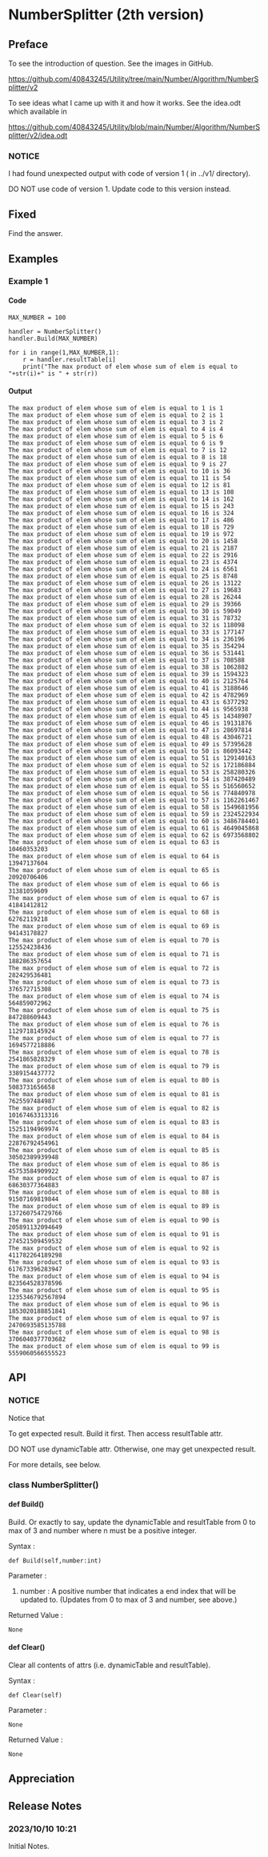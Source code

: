 # NumberSplitter (2th version)
## Preface
To see the introduction of question. See the images in GitHub. 

https://github.com/40843245/Utility/tree/main/Number/Algorithm/NumberSplitter/v2

To see ideas what I came up with it and how it works. See the idea.odt which available in 

https://github.com/40843245/Utility/blob/main/Number/Algorithm/NumberSplitter/v2/idea.odt

### NOTICE
I had found unexpected output with code of version 1 ( in ../v1/ directory).

DO NOT use code of version 1. Update code to this version instead.

## Fixed
Find the answer. 

## Examples
### Example 1
#### Code
    MAX_NUMBER = 100
    
    handler = NumberSplitter()    
    handler.Build(MAX_NUMBER)
    
    for i in range(1,MAX_NUMBER,1):      
        r = handler.resultTable[i]
        print("The max product of elem whose sum of elem is equal to "+str(i)+" is " + str(r))
#### Output
    The max product of elem whose sum of elem is equal to 1 is 1
    The max product of elem whose sum of elem is equal to 2 is 1
    The max product of elem whose sum of elem is equal to 3 is 2
    The max product of elem whose sum of elem is equal to 4 is 4
    The max product of elem whose sum of elem is equal to 5 is 6
    The max product of elem whose sum of elem is equal to 6 is 9
    The max product of elem whose sum of elem is equal to 7 is 12
    The max product of elem whose sum of elem is equal to 8 is 18
    The max product of elem whose sum of elem is equal to 9 is 27
    The max product of elem whose sum of elem is equal to 10 is 36
    The max product of elem whose sum of elem is equal to 11 is 54
    The max product of elem whose sum of elem is equal to 12 is 81
    The max product of elem whose sum of elem is equal to 13 is 108
    The max product of elem whose sum of elem is equal to 14 is 162
    The max product of elem whose sum of elem is equal to 15 is 243
    The max product of elem whose sum of elem is equal to 16 is 324
    The max product of elem whose sum of elem is equal to 17 is 486
    The max product of elem whose sum of elem is equal to 18 is 729
    The max product of elem whose sum of elem is equal to 19 is 972
    The max product of elem whose sum of elem is equal to 20 is 1458
    The max product of elem whose sum of elem is equal to 21 is 2187
    The max product of elem whose sum of elem is equal to 22 is 2916
    The max product of elem whose sum of elem is equal to 23 is 4374
    The max product of elem whose sum of elem is equal to 24 is 6561
    The max product of elem whose sum of elem is equal to 25 is 8748
    The max product of elem whose sum of elem is equal to 26 is 13122
    The max product of elem whose sum of elem is equal to 27 is 19683
    The max product of elem whose sum of elem is equal to 28 is 26244
    The max product of elem whose sum of elem is equal to 29 is 39366
    The max product of elem whose sum of elem is equal to 30 is 59049
    The max product of elem whose sum of elem is equal to 31 is 78732
    The max product of elem whose sum of elem is equal to 32 is 118098
    The max product of elem whose sum of elem is equal to 33 is 177147
    The max product of elem whose sum of elem is equal to 34 is 236196
    The max product of elem whose sum of elem is equal to 35 is 354294
    The max product of elem whose sum of elem is equal to 36 is 531441
    The max product of elem whose sum of elem is equal to 37 is 708588
    The max product of elem whose sum of elem is equal to 38 is 1062882
    The max product of elem whose sum of elem is equal to 39 is 1594323
    The max product of elem whose sum of elem is equal to 40 is 2125764
    The max product of elem whose sum of elem is equal to 41 is 3188646
    The max product of elem whose sum of elem is equal to 42 is 4782969
    The max product of elem whose sum of elem is equal to 43 is 6377292
    The max product of elem whose sum of elem is equal to 44 is 9565938
    The max product of elem whose sum of elem is equal to 45 is 14348907
    The max product of elem whose sum of elem is equal to 46 is 19131876
    The max product of elem whose sum of elem is equal to 47 is 28697814
    The max product of elem whose sum of elem is equal to 48 is 43046721
    The max product of elem whose sum of elem is equal to 49 is 57395628
    The max product of elem whose sum of elem is equal to 50 is 86093442
    The max product of elem whose sum of elem is equal to 51 is 129140163
    The max product of elem whose sum of elem is equal to 52 is 172186884
    The max product of elem whose sum of elem is equal to 53 is 258280326
    The max product of elem whose sum of elem is equal to 54 is 387420489
    The max product of elem whose sum of elem is equal to 55 is 516560652
    The max product of elem whose sum of elem is equal to 56 is 774840978
    The max product of elem whose sum of elem is equal to 57 is 1162261467
    The max product of elem whose sum of elem is equal to 58 is 1549681956
    The max product of elem whose sum of elem is equal to 59 is 2324522934
    The max product of elem whose sum of elem is equal to 60 is 3486784401
    The max product of elem whose sum of elem is equal to 61 is 4649045868
    The max product of elem whose sum of elem is equal to 62 is 6973568802
    The max product of elem whose sum of elem is equal to 63 is 10460353203
    The max product of elem whose sum of elem is equal to 64 is 13947137604
    The max product of elem whose sum of elem is equal to 65 is 20920706406
    The max product of elem whose sum of elem is equal to 66 is 31381059609
    The max product of elem whose sum of elem is equal to 67 is 41841412812
    The max product of elem whose sum of elem is equal to 68 is 62762119218
    The max product of elem whose sum of elem is equal to 69 is 94143178827
    The max product of elem whose sum of elem is equal to 70 is 125524238436
    The max product of elem whose sum of elem is equal to 71 is 188286357654
    The max product of elem whose sum of elem is equal to 72 is 282429536481
    The max product of elem whose sum of elem is equal to 73 is 376572715308
    The max product of elem whose sum of elem is equal to 74 is 564859072962
    The max product of elem whose sum of elem is equal to 75 is 847288609443
    The max product of elem whose sum of elem is equal to 76 is 1129718145924
    The max product of elem whose sum of elem is equal to 77 is 1694577218886
    The max product of elem whose sum of elem is equal to 78 is 2541865828329
    The max product of elem whose sum of elem is equal to 79 is 3389154437772
    The max product of elem whose sum of elem is equal to 80 is 5083731656658
    The max product of elem whose sum of elem is equal to 81 is 7625597484987
    The max product of elem whose sum of elem is equal to 82 is 10167463313316
    The max product of elem whose sum of elem is equal to 83 is 15251194969974
    The max product of elem whose sum of elem is equal to 84 is 22876792454961
    The max product of elem whose sum of elem is equal to 85 is 30502389939948
    The max product of elem whose sum of elem is equal to 86 is 45753584909922
    The max product of elem whose sum of elem is equal to 87 is 68630377364883
    The max product of elem whose sum of elem is equal to 88 is 91507169819844
    The max product of elem whose sum of elem is equal to 89 is 137260754729766
    The max product of elem whose sum of elem is equal to 90 is 205891132094649
    The max product of elem whose sum of elem is equal to 91 is 274521509459532
    The max product of elem whose sum of elem is equal to 92 is 411782264189298
    The max product of elem whose sum of elem is equal to 93 is 617673396283947
    The max product of elem whose sum of elem is equal to 94 is 823564528378596
    The max product of elem whose sum of elem is equal to 95 is 1235346792567894
    The max product of elem whose sum of elem is equal to 96 is 1853020188851841
    The max product of elem whose sum of elem is equal to 97 is 2470693585135788
    The max product of elem whose sum of elem is equal to 98 is 3706040377703682
    The max product of elem whose sum of elem is equal to 99 is 5559060566555523
## API
### NOTICE
Notice that 

To get expected result. Build it first. Then access resultTable attr. 

DO NOT use dynamicTable attr. Otherwise, one may get unexpected result.

For more details, see below.

### class NumberSplitter()
#### def Build()

Build. Or exactly to say, update the dynamicTable and resultTable from 0 to max of 3 and number where n must be a positive integer.

Syntax :
        
    def Build(self,number:int)

Parameter :
1. number : A positive number that indicates a end index that will be updated to. (Updates from 0 to max of 3 and number, see above.)

Returned Value :
    
    None
    
#### def Clear()

Clear all contents of attrs (i.e. dynamicTable and resultTable).

Syntax :

    def Clear(self)
  
Parameter :

    None

Returned Value :

    None

## Appreciation

## Release Notes
### 2023/10/10 10:21
Initial Notes.
